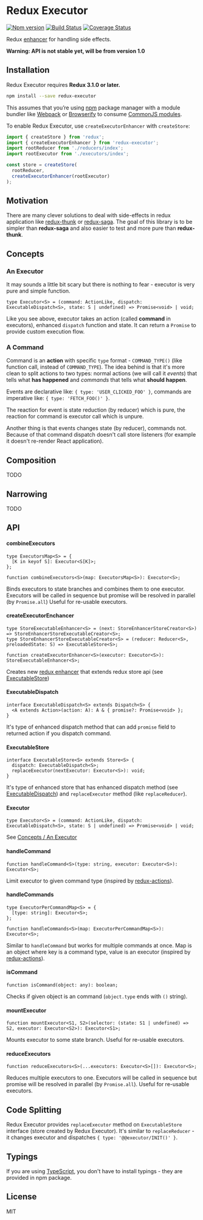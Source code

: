 # Redux Executor
[![Npm version](https://img.shields.io/npm/v/redux-executor.svg?style=flat-square)](https://www.npmjs.com/package/redux-executor)
[![Build Status](https://travis-ci.org/piotr-oles/redux-executor.svg?branch=master)](https://travis-ci.org/piotr-oles/redux-executor)
[![Coverage Status](https://coveralls.io/repos/github/piotr-oles/redux-executor/badge.svg?branch=master)](https://coveralls.io/github/piotr-oles/redux-executor?branch=master)

Redux [enhancer](http://redux.js.org/docs/api/createStore.html) for handling side effects.
 
**Warning: API is not stable yet, will be from version 1.0**

## Installation ##
Redux Executor requires **Redux 3.1.0 or later.**
```sh
npm install --save redux-executor
```
This assumes that you’re using [npm](http://npmjs.com/) package manager with a module bundler like 
[Webpack](http://webpack.github.io/) or [Browserify](http://browserify.org/) to consume 
[CommonJS modules](http://webpack.github.io/docs/commonjs.html).

To enable Redux Executor, use `createExecutorEnhancer` with `createStore`:
```js
import { createStore } from 'redux';
import { createExecutorEnhancer } from 'redux-executor';
import rootReducer from './reducers/index';
import rootExecutor from './executors/index';

const store = createStore(
  rootReducer,
  createExecutorEnhancer(rootExecutor)
);
```

## Motivation ##
There are many clever solutions to deal with side-effects in redux application like [redux-thunk](https://github.com/gaearon/redux-thunk)
or [redux-saga](https://github.com/redux-saga/redux-saga). The goal of this library is to be simpler than **redux-saga**
and also easier to test and more pure than **redux-thunk**.

## Concepts ##
### An Executor ###
It may sounds a little bit scary but there is nothing to fear - executor is very pure and simple function.
```
type Executor<S> = (command: ActionLike, dispatch: ExecutableDispatch<S>, state: S | undefined) => Promise<void> | void;
```
Like you see above, executor takes an action (called **command** in executors), enhanced `dispatch` function and state.
It can return a `Promise` to provide custom execution flow.

### A Command ###
Command is an **action** with specific `type` format - `COMMAND_TYPE()` (like function call, instead of `COMMAND_TYPE`). The idea behind
is that it's more clean to split actions to two types: normal actions (we will call it _events_) that tells
what **has happened** and _commands_ that tells what **should happen**. 

Events are declarative like: `{ type: 'USER_CLICKED_FOO' }`, commands are imperative like: `{ type: 'FETCH_FOO()' }`.

The reaction for event is state reduction (by reducer) which is pure, the reaction for command is executor call which is
unpure.

Another thing is that events changes state (by reducer), commands not. Because of that command dispatch doesn't call
store listeners (for example it doesn't re-render React application).

## Composition ##
TODO

## Narrowing ##
TODO

## API ##
#### combineExecutors ####
```
type ExecutorsMap<S> = {
  [K in keyof S]: Executor<S[K]>;
};

function combineExecutors<S>(map: ExecutorsMap<S>): Executor<S>;
```
Binds executors to state branches and combines them to one executor. Executors will be called in 
sequence but promise will be resolved in parallel (by `Promise.all`) Useful for re-usable executors.

#### createExecutorEnchancer ####
```
type StoreExecutableEnhancer<S> = (next: StoreEnhancerStoreCreator<S>) => StoreEnhancerStoreExecutableCreator<S>;
type StoreEnhancerStoreExecutableCreator<S> = (reducer: Reducer<S>, preloadedState: S) => ExecutableStore<S>;

function createExecutorEnhancer<S>(executor: Executor<S>): StoreExecutableEnhancer<S>;
```
Creates new [redux enhancer](http://redux.js.org/docs/Glossary.html#store-enhancer) that extends redux store api (see [ExecutableStore](#executable-store))

#### ExecutableDispatch ####
```
interface ExecutableDispatch<S> extends Dispatch<S> {
  <A extends Action>(action: A): A & { promise?: Promise<void> };
}
```
It's type of enhanced dispatch method that can add `promise` field to returned action if you dispatch command.

#### ExecutableStore ####
```
interface ExecutableStore<S> extends Store<S> {
  dispatch: ExecutableDispatch<S>;
  replaceExecutor(nextExecutor: Executor<S>): void;
}
```
It's type of enhanced store that has enhanced dispatch method (see [ExecutableDispatch](#executable-dispatch)) and 
`replaceExecutor` method (like `replaceReducer`).

#### Executor ####
```
type Executor<S> = (command: ActionLike, dispatch: ExecutableDispatch<S>, state: S | undefined) => Promise<void> | void;
```
See [Concepts / An Executor](#an-executor)

#### handleCommand ####
```
function handleCommand<S>(type: string, executor: Executor<S>): Executor<S>;
```
Limit executor to given command type (inspired by [redux-actions](https://github.com/acdlite/redux-actions)).

#### handleCommands ####
```
type ExecutorPerCommandMap<S> = {
  [type: string]: Executor<S>;
};

function handleCommands<S>(map: ExecutorPerCommandMap<S>): Executor<S>;
```
Similar to `handleCommand` but works for multiple commands at once. 
Map is an object where key is a command type, value is an executor (inspired by [redux-actions](https://github.com/acdlite/redux-actions)).

#### isCommand ####
```
function isCommand(object: any): boolean;
```
Checks if given object is an command (`object.type` ends with `()` string).

#### mountExecutor ####
```
function mountExecutor<S1, S2>(selector: (state: S1 | undefined) => S2, executor: Executor<S2>): Executor<S1>;
```
Mounts executor to some state branch. Useful for re-usable executors.

#### reduceExecutors ####
```
function reduceExecutors<S>(...executors: Executor<S>[]): Executor<S>;
```
Reduces multiple executors to one. Executors will be called in sequence but promise will be resolved in parallel 
(by `Promise.all`). Useful for re-usable executors.


## Code Splitting ##
Redux Executor provides `replaceExecutor` method on `ExecutableStore` interface (store created by Redux Executor). It's similar to
`replaceReducer` - it changes executor and dispatches `{ type: '@@executor/INIT()' }`.

## Typings ##
If you are using [TypeScript](https://www.typescriptlang.org/), you don't have to install typings - they are provided in npm package.

## License ##
MIT
